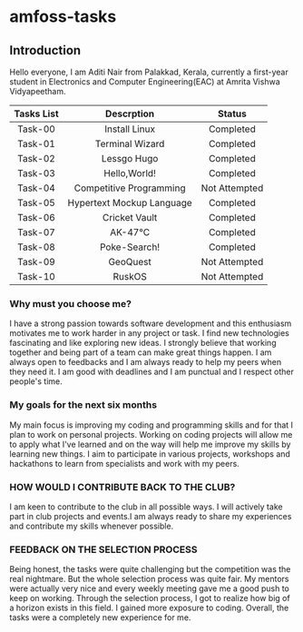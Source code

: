 # amfoss-tasks

## Introduction
Hello everyone,
I am Aditi Nair from Palakkad, Kerala, currently a first-year student in Electronics and Computer Engineering(EAC) at Amrita Vishwa Vidyapeetham.

| Tasks List    | Descrption                  | Status              |
|:-------------:|:---------------------------:|:--------------:     |
|  Task-00      | Install Linux               | Completed           |
|  Task-01      | Terminal Wizard             | Completed           |
|  Task-02      | Lessgo Hugo                 | Completed           |
|  Task-03      | Hello,World!                | Completed           |
|  Task-04      | Competitive Programming     | Not Attempted       |
|  Task-05      | Hypertext Mockup Language   | Completed           |
|  Task-06      | Cricket Vault               | Completed           |
|  Task-07      | AK-47℃                     | Completed           |
|  Task-08      | Poke-Search!                | Completed           |
|  Task-09      | GeoQuest                    | Not Attempted       |
|  Task-10      | RuskOS                      | Not Attempted       |


### Why must you choose me?

I have a strong passion towards software development and this enthusiasm motivates me to work harder in any project or task. I find new technologies fascinating and like exploring new ideas. I strongly believe that working together and being part of a team can make great things happen. I am always open to feedbacks and I am always ready to help my peers when they need it. I am good with deadlines and I am punctual and I respect other people's time.


### My goals for the next six months

My main focus is improving my coding and programming skills and for that I plan to work on personal projects. Working on coding projects will allow me to apply what I've learned and on the way will help me improve my skills by learning new things. I aim to participate in various projects, workshops and hackathons to learn from specialists and work with my peers.


### HOW WOULD I CONTRIBUTE BACK TO THE CLUB?
I am keen to contribute to the club in all possible ways. I will actively take part in club projects and events.I am always ready to share my experiences and contribute my skills whenever possible.

### FEEDBACK ON THE SELECTION PROCESS
Being honest, the tasks were quite challenging but the competition was the real nightmare. But the whole selection process was quite fair. My mentors were actually very nice and every weekly meeting gave me a good push to keep on working. Through the selection process, I got to realize how big of a horizon exists in this field. I gained more exposure to coding. Overall, the tasks were a completely new experience for me.

